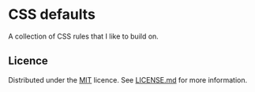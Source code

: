 # CSS defaults

A collection of CSS rules that I like to build on.

## Licence

Distributed under the [MIT](https://spdx.org/licenses/MIT.html) licence. See [LICENSE.md](./LICENSE.md) for more information.
